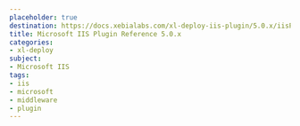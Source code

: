```yaml
---
placeholder: true
destination: https://docs.xebialabs.com/xl-deploy-iis-plugin/5.0.x/iisPluginManual.html
title: Microsoft IIS Plugin Reference 5.0.x
categories: 
- xl-deploy
subject:
- Microsoft IIS
tags:
- iis
- microsoft
- middleware
- plugin
---
```


